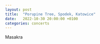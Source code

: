 ```yaml
---
layout: post
title:  "Porupine Tree, Spodek, Katowice"
date:   2022-10-30 20:00:00 +0100
categories: concerts
---
```

Masakra
